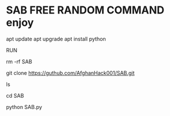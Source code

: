 # SAB FREE RANDOM COMMAND enjoy

apt update
apt upgrade
apt install python

RUN

rm -rf SAB

git clone https://guthub.com/AfghanHack001/SAB.git

ls

cd SAB

python SAB.py
